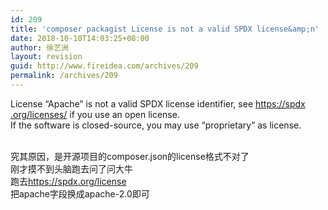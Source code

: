 ```yaml
---
id: 209
title: 'composer packagist License is not a valid SPDX license&amp;n'
date: 2018-10-10T14:03:25+08:00
author: 徐艺洲
layout: revision
guid: http://www.fireidea.com/archives/209
permalink: /archives/209
---
```

<div id="sina_keyword_ad_area2" class="articalContent   newfont_family">
  <span STYLE="font-family:">License &#8220;Apache&#8221; is not a valid SPDX license identifier, see </span><a HREF="https://spdx.org/licenses/" TARGET="_blank">https://spdx<wbr />.org/license<wbr />s/</a><span STYLE="font-family:"> if you use an open license.</span><br STYLE="font-family:" LUCIDA="" /><span STYLE="font-family:">If the software is closed-source, you may use &#8220;proprietary&#8221; as license.</span></p> 
  
  <div>
    <span STYLE="font-family:"><br /></span>
  </div>
  
  <div>
    <span STYLE="font-family:">究其原因，是开源项目的composer.json的license格式不对了</span>
  </div>
  
  <div>
    <span STYLE="font-family:">刚才摸不到头脑跑去问了问大牛</span>
  </div>
  
  <div>
    跑去<a HREF="https://spdx.org/licenses/" TARGET="_blank">https://spdx<wbr />.org/license</a>
  </div>
  
  <div>
    把apache字段换成apache-2.0即可
  </div>